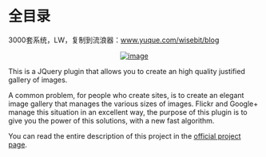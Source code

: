 # 全目录

3000套系统，LW，复制到流浪器：www.yuque.com/wisebit/blog
<div align="center">
  <a href="miromannino.com/projects/justified-gallery/" target="_blank">
    <img alt="image" src="https://raw.github.com/miromannino/Justified-Gallery/gh-imgs/jgcover.png" />
  </a>
</div>

This is a JQuery plugin that allows you to create an high quality justified gallery of images. 

A common problem, for people who create sites, is to create an elegant image gallery that manages 
the various sizes of images. Flickr and Google+ manage this situation in an excellent way, 
the purpose of this plugin is to give you the power of this solutions, with a new fast algorithm.

You can read the entire description of this project 
in the <a href="miromannino.com/projects/justified-gallery/">official project page</a>.
